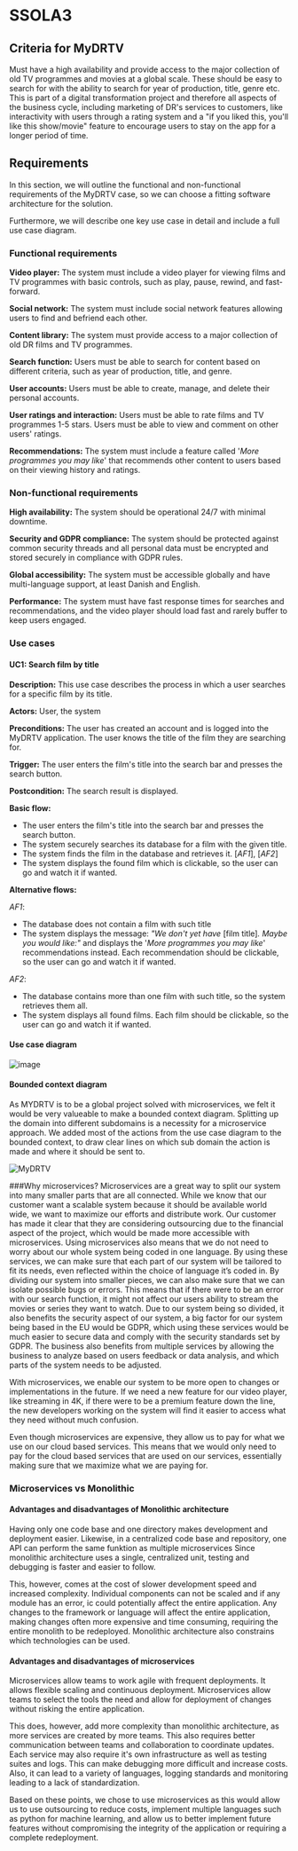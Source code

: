 # SSOLA3

## Criteria for MyDRTV
Must have a high availability and provide access to the major collection of old TV programmes and movies at a global scale. These should be easy to search for with the ability to search for year of production, title, genre etc.
This is part of a digital transformation project and  therefore all aspects of the business cycle, including marketing of DR's services to customers, like interactivity with users through a rating system and a "if you liked this, you'll like this show/movie" feature to encourage users to stay on the app for a longer period of time.




## Requirements
In this section, we will outline the functional and non-functional requirements of the MyDRTV case, so we can choose a fitting software architecture for the solution.

Furthermore, we will describe one key use case in detail and include a full use case diagram. 

### Functional requirements
**Video player:** The system must include a video player for viewing films and TV programmes with basic controls, such as play, pause, rewind, and fast-forward.

**Social network:** The system must include social network features allowing users to find and befriend each other.

**Content library:** The system must provide access to a major collection of old DR films and TV programmes. 

**Search function:** Users must be able to search for content based on different criteria, such as year of production, title, and genre.

**User accounts:** Users must be able to create, manage, and delete their personal accounts.

**User ratings and interaction:** Users must be able to rate films and TV programmes 1-5 stars. Users must be able to view and comment on other users' ratings. 

**Recommendations:** The system must include a feature called '*More programmes you may like*' that recommends other content to users based on their viewing history and ratings.


### Non-functional requirements
**High availability:** The system should be operational 24/7 with minimal downtime. 

**Security and GDPR compliance:** The system should be protected against common security threads and all personal data must be encrypted and stored securely in compliance with GDPR rules. 

**Global accessibility:** The system must be accessible globally and have multi-language support, at least Danish and English. 

**Performance:** The system must have fast response times for searches and recommendations, and the video player should load fast and rarely buffer to keep users engaged.

### Use cases

#### UC1: Search film by title
**Description:** This use case describes the process in which a user searches for a specific film by its title.

**Actors:** User, the system

**Preconditions:** The user has created an account and is logged into the MyDRTV application. The user knows the title of the film they are searching for.

**Trigger:** The user enters the film's title into the search bar and presses the search button.

**Postcondition:** The search result is displayed.

**Basic flow:** 
- The user enters the film's title into the search bar and presses the search button.
- The system securely searches its database for a film with the given title.
-  The system finds the film in the database and retrieves it. [*AF1*], [*AF2*]
- The system displays the found film which is clickable, so the user can go and watch it if wanted.

**Alternative flows:** 

*AF1*:
- The database does not contain a film with such title
- The system displays the message: *"We don't yet have* [film title]*. Maybe you would like:"* and displays the '*More programmes you may like*' recommendations instead. Each recommendation should be clickable, so the user can go and watch it if wanted.

*AF2*:
- The database contains more than one film with such title, so the system retrieves them all.
- The system displays all found films. Each film should be clickable, so the user can go and watch it if wanted.

#### Use case diagram
![image](https://github.com/user-attachments/assets/022bd7c0-432a-4abe-93ba-0fb3f13673e0)

#### Bounded context diagram

As MYDRTV is to be a global project solved with microservices, we felt it would be very valueable to make a bounded context diagram. Splitting up the domain into different subdomains is a necessity for a microservice approach. We added most of the actions from the use case diagram to the bounded context, to draw clear lines on which sub domain the action is made and where it should be sent to.


![MyDRTV](https://github.com/user-attachments/assets/2f78f702-7f57-4d2a-9cee-1662cfa73c8e)

###Why microservices?
Microservices are a great way to split our system into many smaller parts that are all connected. While we know that our customer want a scalable system because it should be available world wide, we want to maximize our efforts and distribute work. Our customer has made it clear that they are considering outsourcing due to the financial aspect of the project, which would be made more accessible with microservices.
Using microservices also means that we do not need to worry about our whole system being coded in one language. By using these services, we can make sure that each part of our system will be tailored to fit its needs, even reflected within the choice of language it’s coded in.
By dividing our system into smaller pieces, we can also make sure that we can isolate possible bugs or errors. This means that if there were to be an error with our search function, it might not affect our users ability to stream the movies or series they want to watch. Due to our system being so divided, it also benefits the security aspect of our system, a big factor for our system being based in the EU would be GDPR, which using these services would be much easier to secure data and comply with the security standards set by GDPR. The business also benefits from multiple services by allowing the business to analyze based on users feedback or data analysis, and which parts of the system needs to be adjusted.

With microservices, we enable our system to be more open to changes or implementations in the future. If we need a new feature for our video player, like streaming in 4K, if there were to be a premium feature down the line, the new developers working on the system will find it easier to access what they need without much confusion.

Even though microservices are expensive, they allow us to pay for what we use on our cloud based services. This means that we would only need to pay for the cloud based services that are used on our services, essentially making sure that we maximize what we are paying for.


### Microservices vs Monolithic
#### Advantages and disadvantages of Monolithic architecture
Having only one code base and one directory makes development and deployment easier. Likewise, in a centralized code base and repository, one API can perform the same funktion as multiple microservices
Since monolithic architecture uses a single, centralized unit, testing and debugging is faster and easier to follow.

This, however, comes at the cost of slower development speed and increased complexity. Individual components can not be scaled and if any module has an error, ic could potentially affect the entire application. Any changes to the framework or language will affect the entire application, making changes often more expensive and time consuming, requiring the entire monolith to be redeployed. Monolithic architecture also constrains which technologies can be used.

#### Advantages and disadvantages of microservices
Microservices allow teams to work agile with frequent deployments. It allows flexible scaling and continuous deployment. Microservices allow teams to select the tools the need and allow for deployment of changes without risking the entire application.

This does, however, add more complexity than monolithic architecture, as more services are created by more teams. This also requires better communication between teams and collaboration to coordinate updates. Each service may also require it's own infrastructure as well as testing suites and logs. This can make debugging more difficult and increase costs. Also, it can lead to a variety of languages, logging standards and monitoring leading to a lack of standardization.


Based on these points, we chose to use microservices as this would allow us to use outsourcing to reduce costs, implement multiple languages such as python for machine learning, and allow us to better implement future features without compromising the integrity of the application or requiring a complete redeployment.
